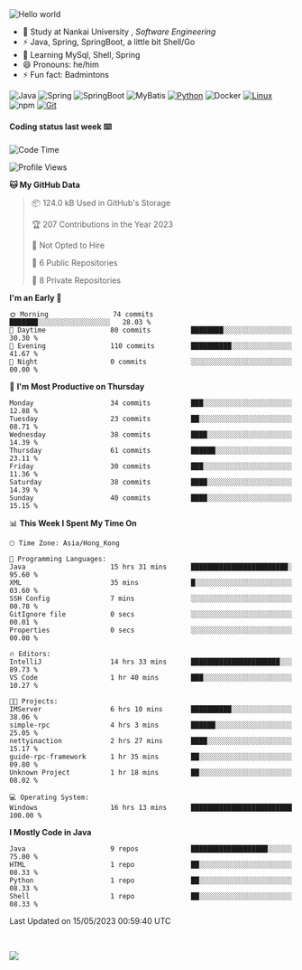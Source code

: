 

<img src="https://raw.githubusercontent.com/sagar-viradiya/sagar-viradiya/master/resources/banner.png" alt="Hello world">


<br/>


- 🍻  Study at Nankai University , _Software Engineering_
- ⚡  Java, Spring, SpringBoot, a little bit Shell/Go
- 🌱 Learning MySql, Shell, Spring
- 😄 Pronouns: he/him
- ⚡ Fun fact: Badmintons

![Java](https://img.shields.io/badge/-Java-007396?style=flat-square&logo=java&logoColor=ffffff)
![Spring](https://img.shields.io/badge/-Spring-green)
![SpringBoot](https://img.shields.io/badge/-SpringBoot-green)
![MyBatis](https://img.shields.io/badge/-MyBatis-yellowgreen)
[![Python](https://img.shields.io/badge/-Python-3776AB?style=flat-square&logo=python&logoColor=ffffff)](https://www.python.org/)
![Docker](https://img.shields.io/badge/Docker-2496ED?style=flat-square&logo=docker&logoColor=ffffff)
[![Linux](https://img.shields.io/badge/-Linux-333333?style=flat-square&logo=linux&logoColor=white)](https://www.linuxfoundation.org/)
![npm](https://img.shields.io/badge/-NPM-CB3837?style=flat-square&logo=npm&logoColor=white)
[![Git](https://img.shields.io/badge/-Git-f05032?style=flat-square&logo=git&logoColor=white)](https://git-scm.com/)

#### Coding status last week ⌨️

<!--START_SECTION:waka-->
![Code Time](http://img.shields.io/badge/Code%20Time-175%20hrs%201%20min-blue)

![Profile Views](http://img.shields.io/badge/Profile%20Views-0-blue)

**🐱 My GitHub Data** 

> 📦 124.0 kB Used in GitHub's Storage 
 > 
> 🏆 207 Contributions in the Year 2023
 > 
> 🚫 Not Opted to Hire
 > 
> 📜 6 Public Repositories 
 > 
> 🔑 8 Private Repositories 
 > 
**I'm an Early 🐤** 

```text
🌞 Morning                74 commits          ███████░░░░░░░░░░░░░░░░░░   28.03 % 
🌆 Daytime                80 commits          ████████░░░░░░░░░░░░░░░░░   30.30 % 
🌃 Evening                110 commits         ██████████░░░░░░░░░░░░░░░   41.67 % 
🌙 Night                  0 commits           ░░░░░░░░░░░░░░░░░░░░░░░░░   00.00 % 
```
📅 **I'm Most Productive on Thursday** 

```text
Monday                   34 commits          ███░░░░░░░░░░░░░░░░░░░░░░   12.88 % 
Tuesday                  23 commits          ██░░░░░░░░░░░░░░░░░░░░░░░   08.71 % 
Wednesday                38 commits          ████░░░░░░░░░░░░░░░░░░░░░   14.39 % 
Thursday                 61 commits          ██████░░░░░░░░░░░░░░░░░░░   23.11 % 
Friday                   30 commits          ███░░░░░░░░░░░░░░░░░░░░░░   11.36 % 
Saturday                 38 commits          ████░░░░░░░░░░░░░░░░░░░░░   14.39 % 
Sunday                   40 commits          ████░░░░░░░░░░░░░░░░░░░░░   15.15 % 
```


📊 **This Week I Spent My Time On** 

```text
🕑︎ Time Zone: Asia/Hong_Kong

💬 Programming Languages: 
Java                     15 hrs 31 mins      ████████████████████████░   95.60 % 
XML                      35 mins             █░░░░░░░░░░░░░░░░░░░░░░░░   03.60 % 
SSH Config               7 mins              ░░░░░░░░░░░░░░░░░░░░░░░░░   00.78 % 
GitIgnore file           0 secs              ░░░░░░░░░░░░░░░░░░░░░░░░░   00.01 % 
Properties               0 secs              ░░░░░░░░░░░░░░░░░░░░░░░░░   00.00 % 

🔥 Editors: 
IntelliJ                 14 hrs 33 mins      ██████████████████████░░░   89.73 % 
VS Code                  1 hr 40 mins        ███░░░░░░░░░░░░░░░░░░░░░░   10.27 % 

🐱‍💻 Projects: 
IMServer                 6 hrs 10 mins       ██████████░░░░░░░░░░░░░░░   38.06 % 
simple-rpc               4 hrs 3 mins        ██████░░░░░░░░░░░░░░░░░░░   25.05 % 
nettyinaction            2 hrs 27 mins       ████░░░░░░░░░░░░░░░░░░░░░   15.17 % 
guide-rpc-framework      1 hr 35 mins        ██░░░░░░░░░░░░░░░░░░░░░░░   09.80 % 
Unknown Project          1 hr 18 mins        ██░░░░░░░░░░░░░░░░░░░░░░░   08.02 % 

💻 Operating System: 
Windows                  16 hrs 13 mins      █████████████████████████   100.00 % 
```

**I Mostly Code in Java** 

```text
Java                     9 repos             ███████████████████░░░░░░   75.00 % 
HTML                     1 repo              ██░░░░░░░░░░░░░░░░░░░░░░░   08.33 % 
Python                   1 repo              ██░░░░░░░░░░░░░░░░░░░░░░░   08.33 % 
Shell                    1 repo              ██░░░░░░░░░░░░░░░░░░░░░░░   08.33 % 
```




 Last Updated on 15/05/2023 00:59:40 UTC
<!--END_SECTION:waka-->

<br/>

![](https://github-profile-trophy.vercel.app/?username=quincysky&column=7)







